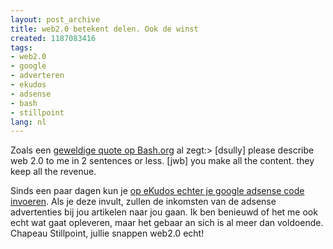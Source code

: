 ```yaml
---
layout: post_archive
title: web2.0 betekent delen. Ook de winst
created: 1187083416
tags:
- web2.0
- google
- adverteren
- ekudos
- adsense
- bash
- stillpoint
lang: nl
---
```

Zoals een [geweldige quote op Bash.org](http://www.bash.org/?779320) al zegt:>  [dsully] please describe web 2.0 to me in 2 sentences or less. [jwb] you make all the content. they keep all the revenue.

Sinds een paar dagen kun je [op eKudos echter je google adsense code invoeren](http://www.stillpoint-media.nl/nieuws/84/ekudos_gaat_inkomsten_delen_met_gebruikers.html). Als je deze invult, zullen de inkomsten van de adsense advertenties bij jou artikelen naar jou gaan. Ik ben benieuwd of het me ook echt wat gaat opleveren, maar het gebaar an sich is al meer dan voldoende. Chapeau Stillpoint, jullie snappen web2.0 echt!
